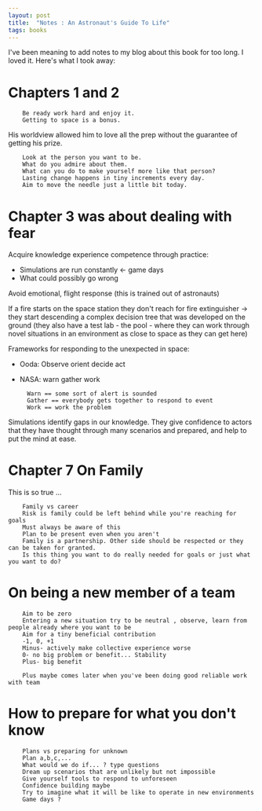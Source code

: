 ```yaml
---
layout: post
title:  "Notes : An Astronaut's Guide To Life"
tags: books
---
```


I've been meaning to add notes to my blog about this book for too long. I loved it. Here's what I took away:

# Chapters 1 and 2

        Be ready work hard and enjoy it.
        Getting to space is a bonus.

His worldview allowed him to love all the prep without the guarantee of getting his prize.

        Look at the person you want to be.
        What do you admire about them.
        What can you do to make yourself more like that person?
        Lasting change happens in tiny increments every day.
        Aim to move the needle just a little bit today.

# Chapter 3 was about dealing with fear

Acquire knowledge experience competence through practice:

- Simulations are run constantly <- game days
- What could possibly go wrong

Avoid emotional, flight response (this is trained out of astronauts)

If a fire starts on the space station they don't reach for fire extinguisher -> they start descending a complex decision tree that was developed on the ground (they also have a test lab - the pool - where they can work through novel situations in an environment as close to space as they can get here)

Frameworks for responding to the unexpected in space:

- Ooda: Observe orient decide act
- NASA: warn gather work

        Warn == some sort of alert is sounded
        Gather == everybody gets together to respond to event
        Work == work the problem

Simulations identify gaps in our knowledge. They give confidence to actors that they have thought through many scenarios and prepared, and help to put the mind at ease.

# Chapter 7 On Family

This is so true ...

        Family vs career
        Risk is family could be left behind while you're reaching for goals
        Must always be aware of this
        Plan to be present even when you aren't
        Family is a partnership. Other side should be respected or they can be taken for granted.
        Is this thing you want to do really needed for goals or just what you want to do?

# On being a new member of a team

        Aim to be zero
        Entering a new situation try to be neutral , observe, learn from people already where you want to be
        Aim for a tiny beneficial contribution
        -1, 0, +1
        Minus- actively make collective experience worse
        0- no big problem or benefit... Stability
        Plus- big benefit

        Plus maybe comes later when you've been doing good reliable work with team

# How to prepare for what you don't know

        Plans vs preparing for unknown
        Plan a,b,c,...
        What would we do if... ? type questions
        Dream up scenarios that are unlikely but not impossible
        Give yourself tools to respond to unforeseen
        Confidence building maybe
        Try to imagine what it will be like to operate in new environments
        Game days ?